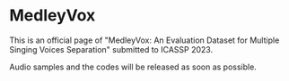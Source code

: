 # MedleyVox

This is an official page of "MedleyVox: An Evaluation Dataset for Multiple Singing Voices Separation" submitted to ICASSP 2023.

Audio samples and the codes will be released as soon as possible.
